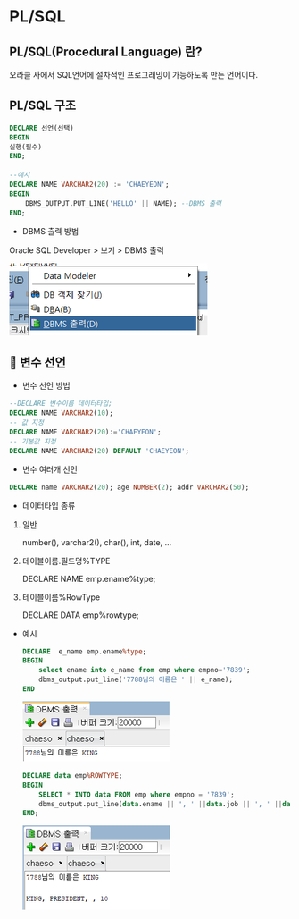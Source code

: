 # PL/SQL

## PL/SQL(Procedural Language) 란?

오라클 사에서 SQL언어에 절차적인 프로그래밍이 가능하도록 만든 언어이다.

## PL/SQL 구조

```sql
DECLARE 선언(선택)
BEGIN
실행(필수)
END;

--예시
DECLARE NAME VARCHAR2(20) := 'CHAEYEON';
BEGIN
	DBMS_OUTPUT.PUT_LINE('HELLO' || NAME); --DBMS 출력
END;
```

- DBMS 출력 방법

Oracle SQL Developer > 보기 > DBMS 출력

![Untitled](image/Untitled.png)

## 🐳 변수 선언

- 변수 선언 방법

```sql
--DECLARE 변수이름 데이터타입;
DECLARE NAME VARCHAR2(10);
-- 값 지정
DECLARE NAME VARCHAR2(20):='CHAEYEON';
-- 기본값 지정
DECLARE NAME VARCHAR2(20) DEFAULT 'CHAEYEON';
```

- 변수 여러개 선언

```sql
DECLARE name VARCHAR2(20); age NUMBER(2); addr VARCHAR2(50);
```

- 데이터타입 종류
1. 일반

    number(), varchar2(), char(), int, date, ...

2. 테이블이름.필드명%TYPE

    DECLARE NAME emp.ename%type;

3. 테이블이름%RowType

    DECLARE DATA emp%rowtype;

- 예시

    ```sql
    DECLARE  e_name emp.ename%type;
    BEGIN
        select ename into e_name from emp where empno='7839';
        dbms_output.put_line('7788님의 이름은 ' || e_name);
    END
    ```

    ![Untitled](image/Untitled%201.png)

    ```sql
    DECLARE data emp%ROWTYPE;
    BEGIN
        SELECT * INTO data FROM emp where empno = '7839';
        dbms_output.put_line(data.ename || ', ' ||data.job || ', ' ||data.mgr || ', ' ||data.deptno);
    END;
    ```

    ![Untitled](image/Untitled%202.png)